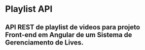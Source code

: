 # Playlist API
## API REST de playlist de videos para projeto Front-end em Angular de um Sistema de Gerenciamento de Lives.

